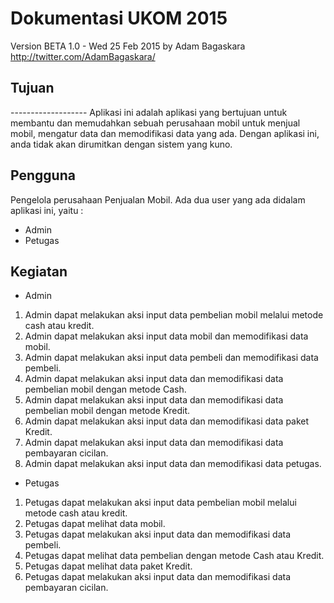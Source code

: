 Dokumentasi UKOM 2015
===================
Version BETA 1.0 - Wed 25 Feb 2015
by Adam Bagaskara </br>
<http://twitter.com/AdamBagaskara/>

<h2>Tujuan</h2>
-------------------
Aplikasi ini adalah aplikasi yang bertujuan untuk membantu dan memudahkan sebuah perusahaan mobil untuk menjual mobil, mengatur data dan memodifikasi data yang ada.
Dengan aplikasi ini, anda tidak akan dirumitkan dengan sistem yang kuno.
 
Pengguna
-----------------
Pengelola perusahaan Penjualan Mobil.
Ada dua user yang ada didalam aplikasi ini, yaitu :

* Admin
* Petugas

Kegiatan
--------------------

* Admin

1. Admin dapat melakukan aksi input data pembelian mobil melalui metode cash atau kredit.
2. Admin dapat melakukan aksi input data mobil dan memodifikasi data mobil.
3. Admin dapat melakukan aksi input data pembeli dan memodifikasi data pembeli.
4. Admin dapat melakukan aksi input data dan memodifikasi data pembelian mobil dengan metode Cash.
5. Admin dapat melakukan aksi input data dan memodifikasi data pembelian mobil dengan metode Kredit.
6. Admin dapat melakukan aksi input data dan memodifikasi data paket Kredit.
7. Admin dapat melakukan aksi input data dan memodifikasi data pembayaran cicilan.
8. Admin dapat melakukan aksi input data dan memodifikasi data petugas.

* Petugas

1. Petugas dapat melakukan aksi input data pembelian mobil melalui metode cash atau kredit.
2. Petugas dapat melihat data mobil.
3. Petugas dapat melakukan aksi input data dan memodifikasi data pembeli.
4. Petugas dapat melihat data pembelian dengan metode Cash atau Kredit.
5. Petugas dapat melihat data paket Kredit.
6. Petugas dapat melakukan aksi input data dan memodifikasi data pembayaran cicilan.